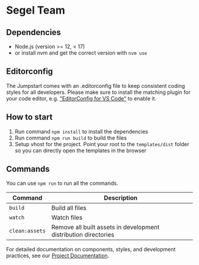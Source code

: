 
# Segel Team

## Dependencies

- Node.js (version >= 12, < 17)
- or install nvm and get the correct version with `nvm use`

## Editorconfig

The Jumpstart comes with an .editorconfig file to keep consistent coding styles for all developers. Please make sure to install the matching plugin for your code editor, e.g. ["EditorConfig for VS Code"](https://marketplace.visualstudio.com/items?itemName=EditorConfig.EditorConfig) to enable it.

## How to start

1. Run command `npm install` to install the dependencies
2. Run command `npm run build` to build the files
3. Setup vhost for the project. Point your root to the `templates/dist` folder so you can directly open the templates in the browser

## Commands

You can use `npm run` to run all the commands.

| Command | Description |
| --- | --- |
| `build` | Build all files |
| `watch` | Watch files |
| `clean:assets` | Remove all built assets in development distribution directories |

For detailed documentation on components, styles, and development practices, see our [Project Documentation](/documentation.md).
